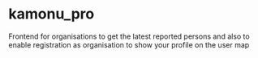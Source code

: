 # kamonu_pro
Frontend for organisations to get the latest reported persons and also to enable registration as organisation to show your profile on the user map
